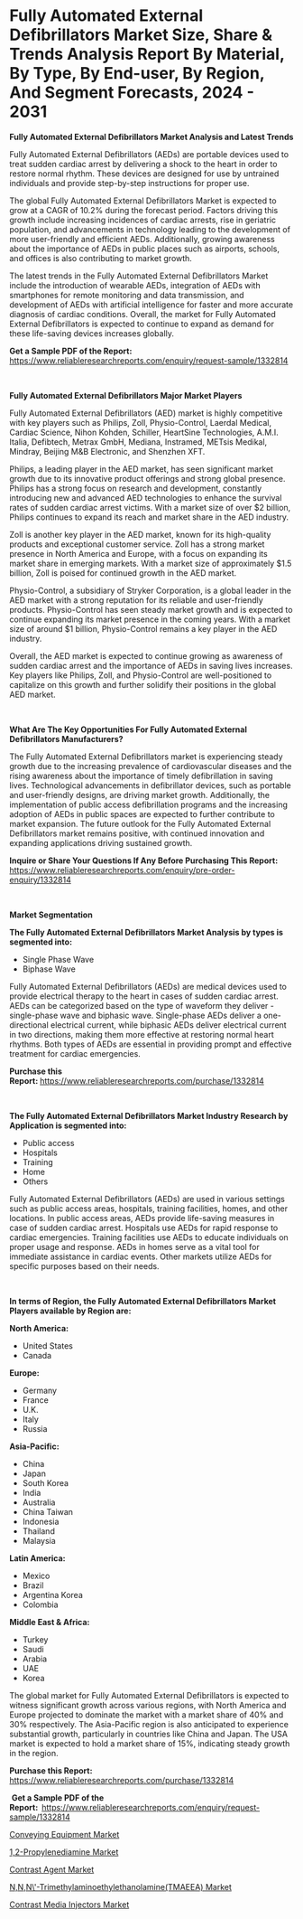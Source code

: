 <p><h1>Fully Automated External Defibrillators Market Size, Share & Trends Analysis Report By Material, By Type, By End-user, By Region, And Segment Forecasts, 2024 - 2031</h1></p><p><strong>Fully Automated External Defibrillators Market Analysis and Latest Trends</strong></p>
<p><p>Fully Automated External Defibrillators (AEDs) are portable devices used to treat sudden cardiac arrest by delivering a shock to the heart in order to restore normal rhythm. These devices are designed for use by untrained individuals and provide step-by-step instructions for proper use.</p><p>The global Fully Automated External Defibrillators Market is expected to grow at a CAGR of 10.2% during the forecast period. Factors driving this growth include increasing incidences of cardiac arrests, rise in geriatric population, and advancements in technology leading to the development of more user-friendly and efficient AEDs. Additionally, growing awareness about the importance of AEDs in public places such as airports, schools, and offices is also contributing to market growth.</p><p>The latest trends in the Fully Automated External Defibrillators Market include the introduction of wearable AEDs, integration of AEDs with smartphones for remote monitoring and data transmission, and development of AEDs with artificial intelligence for faster and more accurate diagnosis of cardiac conditions. Overall, the market for Fully Automated External Defibrillators is expected to continue to expand as demand for these life-saving devices increases globally.</p></p>
<p><strong>Get a Sample PDF of the Report:&nbsp;</strong> <a href="https://www.reliableresearchreports.com/enquiry/request-sample/1332814">https://www.reliableresearchreports.com/enquiry/request-sample/1332814</a></p>
<p>&nbsp;</p>
<p><strong>Fully Automated External Defibrillators Major Market Players</strong></p>
<p><p>Fully Automated External Defibrillators (AED) market is highly competitive with key players such as Philips, Zoll, Physio-Control, Laerdal Medical, Cardiac Science, Nihon Kohden, Schiller, HeartSine Technologies, A.M.I. Italia, Defibtech, Metrax GmbH, Mediana, Instramed, METsis Medikal, Mindray, Beijing M&B Electronic, and Shenzhen XFT.</p><p>Philips, a leading player in the AED market, has seen significant market growth due to its innovative product offerings and strong global presence. Philips has a strong focus on research and development, constantly introducing new and advanced AED technologies to enhance the survival rates of sudden cardiac arrest victims. With a market size of over $2 billion, Philips continues to expand its reach and market share in the AED industry.</p><p>Zoll is another key player in the AED market, known for its high-quality products and exceptional customer service. Zoll has a strong market presence in North America and Europe, with a focus on expanding its market share in emerging markets. With a market size of approximately $1.5 billion, Zoll is poised for continued growth in the AED market.</p><p>Physio-Control, a subsidiary of Stryker Corporation, is a global leader in the AED market with a strong reputation for its reliable and user-friendly products. Physio-Control has seen steady market growth and is expected to continue expanding its market presence in the coming years. With a market size of around $1 billion, Physio-Control remains a key player in the AED industry.</p><p>Overall, the AED market is expected to continue growing as awareness of sudden cardiac arrest and the importance of AEDs in saving lives increases. Key players like Philips, Zoll, and Physio-Control are well-positioned to capitalize on this growth and further solidify their positions in the global AED market.</p></p>
<p>&nbsp;</p>
<p><strong>What Are The Key Opportunities For Fully Automated External Defibrillators Manufacturers?</strong></p>
<p><p>The Fully Automated External Defibrillators market is experiencing steady growth due to the increasing prevalence of cardiovascular diseases and the rising awareness about the importance of timely defibrillation in saving lives. Technological advancements in defibrillator devices, such as portable and user-friendly designs, are driving market growth. Additionally, the implementation of public access defibrillation programs and the increasing adoption of AEDs in public spaces are expected to further contribute to market expansion. The future outlook for the Fully Automated External Defibrillators market remains positive, with continued innovation and expanding applications driving sustained growth.</p></p>
<p><strong>Inquire or Share Your Questions If Any Before Purchasing This Report:</strong> <a href="https://www.reliableresearchreports.com/enquiry/pre-order-enquiry/1332814">https://www.reliableresearchreports.com/enquiry/pre-order-enquiry/1332814</a></p>
<p>&nbsp;</p>
<p><strong>Market Segmentation</strong></p>
<p><strong>The Fully Automated External Defibrillators Market Analysis by types is segmented into:</strong></p>
<p><ul><li>Single Phase Wave</li><li>Biphase Wave</li></ul></p>
<p><p>Fully Automated External Defibrillators (AEDs) are medical devices used to provide electrical therapy to the heart in cases of sudden cardiac arrest. AEDs can be categorized based on the type of waveform they deliver - single-phase wave and biphasic wave. Single-phase AEDs deliver a one-directional electrical current, while biphasic AEDs deliver electrical current in two directions, making them more effective at restoring normal heart rhythms. Both types of AEDs are essential in providing prompt and effective treatment for cardiac emergencies.</p></p>
<p><strong>Purchase this Report:&nbsp;</strong><a href="https://www.reliableresearchreports.com/purchase/1332814">https://www.reliableresearchreports.com/purchase/1332814</a></p>
<p>&nbsp;</p>
<p><strong>The Fully Automated External Defibrillators Market Industry Research by Application is segmented into:</strong></p>
<p><ul><li>Public access</li><li>Hospitals</li><li>Training</li><li>Home</li><li>Others</li></ul></p>
<p><p>Fully Automated External Defibrillators (AEDs) are used in various settings such as public access areas, hospitals, training facilities, homes, and other locations. In public access areas, AEDs provide life-saving measures in case of sudden cardiac arrest. Hospitals use AEDs for rapid response to cardiac emergencies. Training facilities use AEDs to educate individuals on proper usage and response. AEDs in homes serve as a vital tool for immediate assistance in cardiac events. Other markets utilize AEDs for specific purposes based on their needs.</p></p>
<p>&nbsp;</p>
<p><strong>In terms of Region, the Fully Automated External Defibrillators Market Players available by Region are:</strong></p>
<p>
    <p> <strong> North America: </strong>
        <ul>
            <li>United States</li>
            <li>Canada</li>
        </ul>
        </p> 
    <p> <strong> Europe: </strong>
        <ul>
            <li>Germany</li>
            <li>France</li>
            <li>U.K.</li>
            <li>Italy</li>
            <li>Russia</li>
        </ul>
        </p> 
    <p> <strong> Asia-Pacific: </strong>
        <ul>
            <li>China</li>
            <li>Japan</li>
            <li>South Korea</li>
            <li>India</li>
            <li>Australia</li>
            <li>China Taiwan</li>
            <li>Indonesia</li>
            <li>Thailand</li>
            <li>Malaysia</li>
        </ul>
        </p> 
    <p> <strong> Latin America: </strong>
        <ul>
            <li>Mexico</li>
            <li>Brazil</li>
            <li>Argentina Korea</li>
            <li>Colombia</li>
        </ul>
        </p> 
    <p> <strong> Middle East & Africa: </strong>
        <ul>
            <li>Turkey</li>
            <li>Saudi</li>
            <li>Arabia</li>
            <li>UAE</li>
            <li>Korea</li>
        </ul>
    </p>
    </p>
<p><p>The global market for Fully Automated External Defibrillators is expected to witness significant growth across various regions, with North America and Europe projected to dominate the market with a market share of 40% and 30% respectively. The Asia-Pacific region is also anticipated to experience substantial growth, particularly in countries like China and Japan. The USA market is expected to hold a market share of 15%, indicating steady growth in the region.</p></p>
<p><strong>Purchase this Report: </strong><a href="https://www.reliableresearchreports.com/purchase/1332814">https://www.reliableresearchreports.com/purchase/1332814</a></p>
<p>&nbsp;<strong>Get a Sample PDF of the Report:&nbsp;&nbsp;</strong><a href="https://www.reliableresearchreports.com/enquiry/request-sample/1332814">https://www.reliableresearchreports.com/enquiry/request-sample/1332814</a></p>
<p><strong></strong></p>
<p><p><a href="https://medium.com/@kendraadams4456/conveying-equipment-market-size-and-market-trends-complete-industry-overview-2024-to-2031-6e9bc96bb126">Conveying Equipment Market</a></p><p><a href="https://github.com/provorikovar/Market-Research-Report-List-3/blob/main/12-propylenediamine-market.md">1,2-Propylenediamine Market</a></p><p><a href="https://medium.com/@kendraadams4456/analyzing-contrast-agent-market-global-industry-perspective-and-forecast-2024-to-2031-6edb3e700dfa">Contrast Agent Market</a></p><p><a href="https://github.com/CliffMedina6/Market-Research-Report-List-3/blob/main/nnn-trimethylaminoethylethanolaminetmaeea-market.md">N,N,N\'-Trimethylaminoethylethanolamine(TMAEEA) Market</a></p><p><a href="https://medium.com/@kendraadams4456/contrast-media-injectors-market-the-key-to-successful-business-strategy-forecast-till-2031-aa0e495c9e5f">Contrast Media Injectors Market</a></p></p>